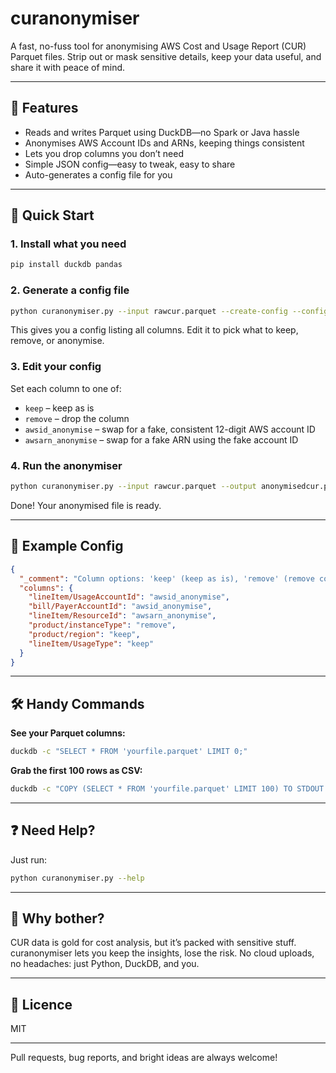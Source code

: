 # curanonymiser

A fast, no-fuss tool for anonymising AWS Cost and Usage Report (CUR) Parquet files. Strip out or mask sensitive details, keep your data useful, and share it with peace of mind.

---

## 🚀 Features

- Reads and writes Parquet using DuckDB—no Spark or Java hassle
- Anonymises AWS Account IDs and ARNs, keeping things consistent
- Lets you drop columns you don’t need
- Simple JSON config—easy to tweak, easy to share
- Auto-generates a config file for you

---

## 🏁 Quick Start

### 1. Install what you need

```sh
pip install duckdb pandas
```

### 2. Generate a config file

```sh
python curanonymiser.py --input rawcur.parquet --create-config --config config.json
```

This gives you a config listing all columns. Edit it to pick what to keep, remove, or anonymise.

### 3. Edit your config

Set each column to one of:

- `keep` – keep as is
- `remove` – drop the column
- `awsid_anonymise` – swap for a fake, consistent 12-digit AWS account ID
- `awsarn_anonymise` – swap for a fake ARN using the fake account ID

### 4. Run the anonymiser

```sh
python curanonymiser.py --input rawcur.parquet --output anonymisedcur.parquet --config config.json
```

Done! Your anonymised file is ready.

---

## 📝 Example Config

```json
{
  "_comment": "Column options: 'keep' (keep as is), 'remove' (remove column), 'awsid_anonymise' (anonymise as AWS account ID), 'awsarn_anonymise' (anonymise as AWS ARN using fake account ID)",
  "columns": {
    "lineItem/UsageAccountId": "awsid_anonymise",
    "bill/PayerAccountId": "awsid_anonymise",
    "lineItem/ResourceId": "awsarn_anonymise",
    "product/instanceType": "remove",
    "product/region": "keep",
    "lineItem/UsageType": "keep"
  }
}
```

---

## 🛠 Handy Commands

**See your Parquet columns:**

```sh
duckdb -c "SELECT * FROM 'yourfile.parquet' LIMIT 0;"
```

**Grab the first 100 rows as CSV:**

```sh
duckdb -c "COPY (SELECT * FROM 'yourfile.parquet' LIMIT 100) TO STDOUT (HEADER, DELIMITER ',');"
```

---

## ❓ Need Help?

Just run:

```sh
python curanonymiser.py --help
```

---

## 🤔 Why bother?

CUR data is gold for cost analysis, but it’s packed with sensitive stuff. curanonymiser lets you keep the insights, lose the risk. No cloud uploads, no headaches: just Python, DuckDB, and you.

---

## 📄 Licence

MIT

---

Pull requests, bug reports, and bright ideas are always welcome!
